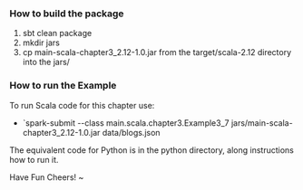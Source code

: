 ### How to build the package
 1. sbt clean package
 2. mkdir jars
 3. cp main-scala-chapter3_2.12-1.0.jar from the target/scala-2.12 directory into the jars/

### How to run the Example
To run Scala code for this chapter use:

 * `spark-submit --class main.scala.chapter3.Example3_7 jars/main-scala-chapter3_2.12-1.0.jar data/blogs.json

The equivalent code for Python is in the python directory, along instructions how to run it.

Have Fun
Cheers!
~
